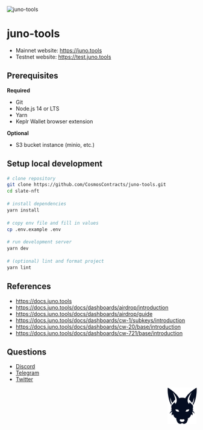 <!-- markdownlint-disable MD033 MD034 MD036 MD041 -->

![juno-tools](./public/social.png)

# juno-tools

- Mainnet website: https://juno.tools
- Testnet website: https://test.juno.tools

## Prerequisites

**Required**

- Git
- Node.js 14 or LTS
- Yarn
- Keplr Wallet browser extension

**Optional**

- S3 bucket instance (minio, etc.)

## Setup local development

```sh
# clone repository
git clone https://github.com/CosmosContracts/juno-tools.git
cd slate-nft

# install dependencies
yarn install

# copy env file and fill in values
cp .env.example .env

# run development server
yarn dev

# (optional) lint and format project
yarn lint
```

## References

- https://docs.juno.tools
- https://docs.juno.tools/docs/dashboards/airdrop/introduction
- https://docs.juno.tools/docs/dashboards/airdrop/guide
- https://docs.juno.tools/docs/dashboards/cw-1/subkeys/introduction
- https://docs.juno.tools/docs/dashboards/cw-20/base/introduction
- https://docs.juno.tools/docs/dashboards/cw-721/base/introduction

## Questions

- [Discord](https://discord.gg/Juno)
- [Telegram](https://t.me/JunoNetwork)
- [Twitter](https://twitter.com/junotools)

<img src="./public/icon.png" height="96" align="right" />
